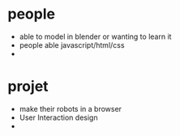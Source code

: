 # people
* able to model in blender or wanting to learn it
* people able javascript/html/css
* 

# projet
* make their robots in a browser
* User Interaction design
* 